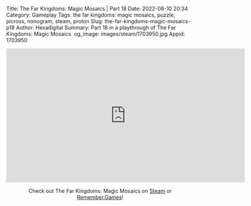 Title: The Far Kingdoms: Magic Mosaics | Part 18
Date: 2022-08-10 20:34
Category: Gameplay
Tags: the far kingdoms: magic mosaics, puzzle, picross, nonogram, steam, proton
Slug: the-far-kingdoms-magic-mosaics-p18
Author: Hexadigital
Summary: Part 18 in a playthrough of The Far Kingdoms: Magic Mosaics.
og_image: images/steam/1703950.jpg
Appid: 1703950

<center><iframe src="https://www.youtube.com/embed/f865SiiNOJw?feature=oembed" allow="accelerometer; autoplay; encrypted-media; gyroscope; picture-in-picture" width="640" height="360" frameborder="0"></iframe>

Check out The Far Kingdoms: Magic Mosaics on [Steam](https://store.steampowered.com/app/1703950/?curator_clanid=34633900) or [Remember.Games](https://remember.games/game/1211/)!</center>